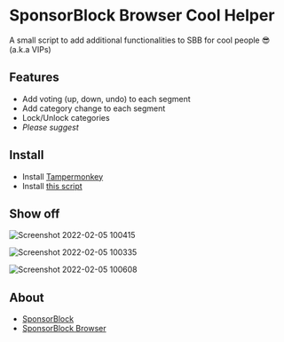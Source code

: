 # SponsorBlock Browser Cool Helper
A small script to add additional functionalities to SBB for cool people 😎 (a.k.a VIPs)

## Features
- Add voting (up, down, undo) to each segment
- Add category change to each segment
- Lock/Unlock categories
- *Please suggest*

## Install
- Install [Tampermonkey](https://www.tampermonkey.net)
- Install [this script](https://raw.githubusercontent.com/ducng99/SBBCoolHelper/master/SBBCoolHelper.user.js)

## Show off
![Screenshot 2022-02-05 100415](https://user-images.githubusercontent.com/49080794/152603086-d4e66d2f-f62c-4478-8f5f-02bfa6d10efb.png)

![Screenshot 2022-02-05 100335](https://user-images.githubusercontent.com/49080794/152603084-ff093ff5-633d-4886-b82a-7b73605a1bde.png)

![Screenshot 2022-02-05 100608](https://user-images.githubusercontent.com/49080794/152603087-c18a3a1b-e277-4528-a547-c3eb2a30491d.png)

## About
- [SponsorBlock](https://sponsor.ajay.app/)
- [SponsorBlock Browser](https://sb.ltn.fi/)
